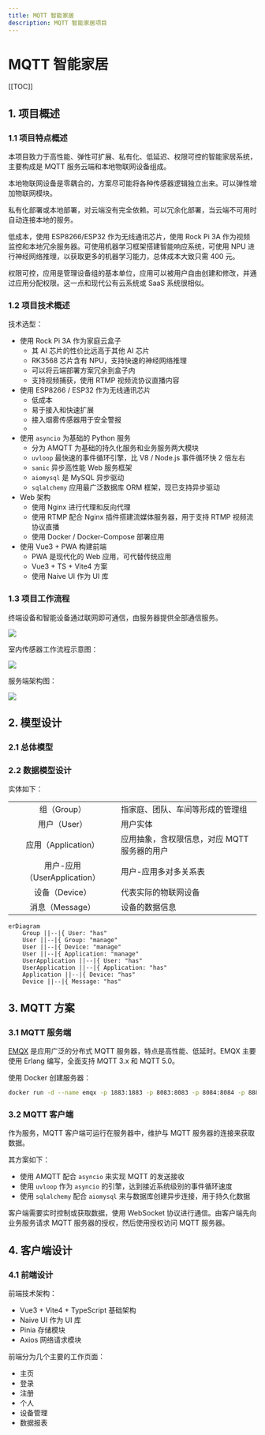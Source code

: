```yaml
---
title: MQTT 智能家居
description: MQTT 智能家居项目
---
```


# MQTT 智能家居

[[TOC]]

## 1. 项目概述

### 1.1 项目特点概述

本项目致力于高性能、弹性可扩展、私有化、低延迟、权限可控的智能家居系统，主要构成是 MQTT 服务云端和本地物联网设备组成。

本地物联网设备是零耦合的，方案尽可能将各种传感器逻辑独立出来。可以弹性增加物联网模块。

私有化部署或本地部署，对云端没有完全依赖。可以冗余化部署，当云端不可用时自动连接本地的服务。

低成本，使用 ESP8266/ESP32 作为无线通讯芯片，使用 Rock Pi 3A 作为视频监控和本地冗余服务器。可使用机器学习框架搭建智能响应系统，可使用 NPU 进行神经网络推理，以获取更多的机器学习能力，总体成本大致只需 400 元。

权限可控，应用是管理设备组的基本单位，应用可以被用户自由创建和修改，并通过应用分配权限。这一点和现代公有云系统或 SaaS 系统很相似。

### 1.2 项目技术概述

技术选型：
- 使用 Rock Pi 3A 作为家庭云盒子
    - 其 AI 芯片的性价比远高于其他 AI 芯片
    - RK3568 芯片含有 NPU，支持快速的神经网络推理
    - 可以将云端部署方案冗余到盒子内
    - 支持视频捕获，使用 RTMP 视频流协议直播内容
- 使用 ESP8266 / ESP32 作为无线通讯芯片
    - 低成本
    - 易于接入和快速扩展
    - 接入烟雾传感器用于安全警报
    - 
- 使用 `asyncio` 为基础的 Python 服务
    - 分为 AMQTT 为基础的持久化服务和业务服务两大模块
    - `uvloop` 最快速的事件循环引擎，比 V8 / Node.js 事件循环快 2 倍左右
    - `sanic` 异步高性能 Web 服务框架
    - `aiomysql` 是 MySQL 异步驱动
    - `sqlalchemy` 应用最广泛数据库 ORM 框架，现已支持异步驱动
- Web 架构
    - 使用 Nginx 进行代理和反向代理
    - 使用 RTMP 配合 Nginx 插件搭建流媒体服务器，用于支持 RTMP 视频流协议直播
    - 使用 Docker / Docker-Compose 部署应用
- 使用 Vue3 + PWA 构建前端
    - PWA 是现代化的 Web 应用，可代替传统应用
    - Vue3 + TS + Vite4 方案
    - 使用 Naive UI 作为 UI 库

### 1.3 项目工作流程

终端设备和智能设备通过联网即可通信，由服务器提供全部通信服务。

![](./images/overview.svg)

室内传感器工作流程示意图：

![](./images/home.svg)

服务端架构图：

![](./images/server.svg)

## 2. 模型设计

### 2.1 总体模型

### 2.2 数据模型设计

实体如下：

|                              |                                                  |
| :--------------------------: | ------------------------------------------------ |
|         组（Group）          | 指家庭、团队、车间等形成的管理组                 |
|         用户（User）         | 用户实体                                         |
|     应用（Application）      | 应用抽象，含权限信息，对应 MQTT 服务器的用户 |
| 用户-应用（UserApplication） | 用户-应用多对多关系表                            |
|        设备（Device）        | 代表实际的物联网设备                             |
|       消息（Message）        | 设备的数据信息                                   |

```mermaid
erDiagram
    Group ||--|{ User: "has"
    User ||--|{ Group: "manage"
    User ||--|{ Device: "manage"
    User ||--|{ Application: "manage"
    UserApplication ||--|{ User: "has"
    UserApplication ||--|{ Application: "has"
    Application ||--|{ Device: "has"
    Device ||--|{ Message: "has"
```

## 3. MQTT 方案

### 3.1 MQTT 服务端

[EMQX](https://github.com/emqx/emqx) 是应用广泛的分布式 MQTT 服务器，特点是高性能、低延时。EMQX 主要使用 Erlang 编写，全面支持 MQTT 3.x 和 MQTT 5.0。

使用 Docker 创建服务器：

```bash
docker run -d --name emqx -p 1883:1883 -p 8083:8083 -p 8084:8084 -p 8883:8883 -p 18083:18083 emqx/emqx:latest
```

### 3.2 MQTT 客户端

作为服务，MQTT 客户端可运行在服务器中，维护与 MQTT 服务器的连接来获取数据。

其方案如下：
- 使用 AMQTT 配合 `asyncio` 来实现 MQTT 的发送接收
- 使用 `uvloop` 作为 `asyncio` 的引擎，达到接近系统级别的事件循环速度
- 使用 `sqlalchemy` 配合 `aiomysql` 来与数据库创建异步连接，用于持久化数据

客户端需要实时控制或获取数据，使用 WebSocket 协议进行通信。由客户端先向业务服务请求 MQTT 服务器的授权，然后使用授权访问 MQTT 服务器。

## 4. 客户端设计

### 4.1 前端设计

前端技术架构：
- Vue3 + Vite4 + TypeScript 基础架构
- Naive UI 作为 UI 库
- Pinia 存储模块
- Axios 网络请求模块

前端分为几个主要的工作页面：
- 主页
- 登录
- 注册
- 个人
- 设备管理
- 数据报表
